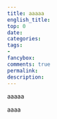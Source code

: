 ```yaml
---
title: aaaaa
english_title:
top: 0
date:
categories: 
tags: 
-
fancybox:
comments: true
permalink:
description:
---
```

aaaaa
<!--more-->
aaaa